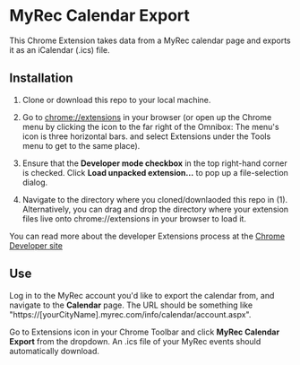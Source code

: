 # MyRec Calendar Export

This Chrome Extension takes data from a MyRec calendar page and exports it as an iCalendar (.ics) file.

## Installation

1. Clone or download this repo to your local machine.

2. Go to [chrome://extensions](chrome://extensions) in your browser (or open up the Chrome menu by clicking the icon to the far right of the Omnibox:  The menu's icon is three horizontal bars. and select Extensions under the Tools menu to get to the same place).

3. Ensure that the **Developer mode checkbox** in the top right-hand corner is checked. Click **Load unpacked extension…** to pop up a file-selection dialog.

4. Navigate to the directory where you cloned/downlaoded this repo in (1). Alternatively, you can drag and drop the directory where your extension files live onto chrome://extensions in your browser to load it.

You can read more about the developer Extensions process at the [Chrome Developer site](https://developer.chrome.com/extensions/getstarted#unpacked)

## Use 

Log in to the MyRec account you'd like to export the calendar from, and navigate to the **Calendar** page. The URL should be something like "https://\[yourCityName\].myrec.com/info/calendar/account.aspx".

Go to Extensions icon in your Chrome Toolbar and click **MyRec Calendar Export** from the dropdown. An .ics file of your MyRec events should automatically download.

